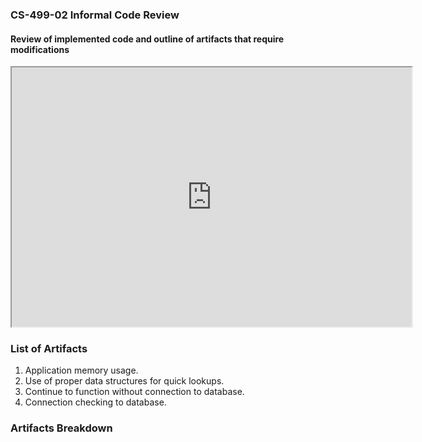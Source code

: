### **CS-499-02 Informal Code Review**
#### Review of implemented code and outline of artifacts that require modifications
<iframe width="640" height="415" src="https://www.youtube.com/embed/MBTTOdIVU_U" frameborder="1" allow="accelerometer; autoplay; clipboard-write; encrypted-media; gyroscope; picture-in-picture" allowfullscreen></iframe>

### **List of Artifacts**
1. Application memory usage.
2. Use of proper data structures for quick lookups.
3. Continue to function without connection to database.
4. Connection checking to database.

### **Artifacts Breakdown**
